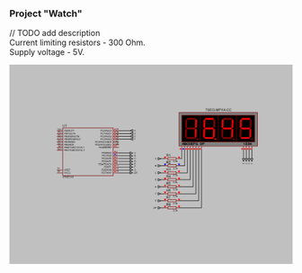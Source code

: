 ### Project "Watch"

// TODO add description  
Current limiting resistors - 300 Ohm.  
Supply voltage - 5V.  

<img src="Proteus/scheme.BMP">
